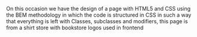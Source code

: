 On this occasion we have the design of a page with HTML5 and CSS using the BEM methodology in which the code is structured in CSS in such a way that everything is left with Classes, subclasses and modifiers, this page is from a shirt store with bookstore logos used in frontend

